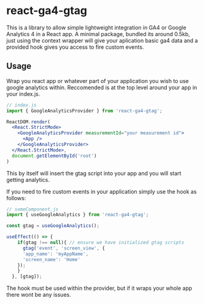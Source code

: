 # react-ga4-gtag

This is a library to allow simple lightweight integration in GA4 or Google Analytics 4 in a React app. A minimal package, bundled its around 0.5kb, just using the context wrapper will give your aplication basic ga4 data and a provided hook gives you access to fire custom events.

## Usage

Wrap you react app or whatever part of your application you wish to use google analytics within. Reccomended is at the top level around your app in your index.js.

```jsx
// index.js
import { GoogleAnalyticsProvider } from 'react-ga4-gtag';

ReactDOM.render(
  <React.StrictMode>
    <GoogleAnalyticsProvider measurementId="your measurement id">
      <App />
    </GoogleAnalyticsProvider>
  </React.StrictMode>,
  document.getElementById('root')
)
```

This by itself will insert the gtag script into your app and you will start getting analytics.

If you need to fire custom events in your application simply use the hook as follows:

```jsx
// someComponent.js
import { useGoogleAnalytics } from 'react-ga4-gtag';

const gtag = useGoogleAnalytics();

useEffect(() => {
    if(gtag !== null){ // ensure we have initialized gtag scripts
      gtag('event', 'screen_view', {
      'app_name': 'myAppName',
      'screen_name': 'Home'
    });
    }
  }, [gtag]);
```

The hook must be used within the provider, but if it wraps your whole app there wont be any issues.